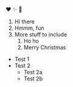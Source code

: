 :heart:
:sparkles:
:tada:
1. Hi there
2. Hmmm, fun
3. More stuff to include
   1. Ho ho
   2. Merry Christmas

* Test 1
* Test 2
  * Test 2a
  * Test 2b
